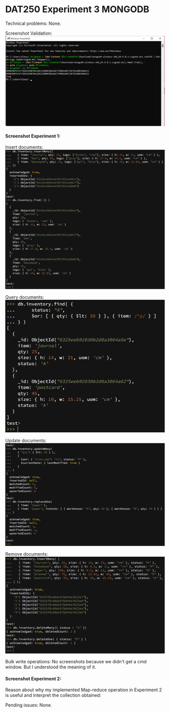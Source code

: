 # DAT250 Experiment 3 MONGODB

Technical problems: None.

Screenshot Validation:
![img.png](img.png)

#### Screenshot Experiment 1:
Insert documents:
![img_1.png](img_1.png)

Query documents:
![img_2.png](img_2.png)

Update documents:
![img_3.png](img_3.png)

Remove documents:
![img_4.png](img_4.png)

Bulk write operations:
No screenshots because we didn't get a cmd window. 
But I understood the meaning of it.

#### Screenshot Experiment 2:

Reason about why my implemented 
Map-reduce operation in Experiment 2 is useful
and interpret the collection obtained:

Pending issues: None.